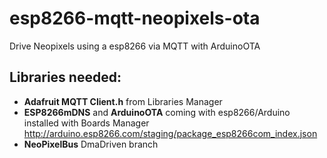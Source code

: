 # esp8266-mqtt-neopixels-ota

Drive Neopixels using a esp8266 via MQTT with ArduinoOTA

## Libraries needed:

 * __Adafruit MQTT Client.h__ from Libraries Manager
 * __ESP8266mDNS__ and __ArduinoOTA__ coming with esp8266/Arduino installed with Boards Manager http://arduino.esp8266.com/staging/package_esp8266com_index.json
 * __NeoPixelBus__ DmaDriven branch
